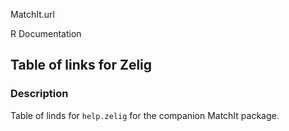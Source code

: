 MatchIt.url

R Documentation

## Table of links for Zelig

### Description

Table of linds for `help.zelig` for the companion MatchIt package.

